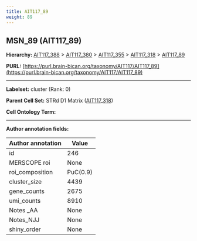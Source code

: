 ```yaml
---
title: AIT117_89
weight: 89
---
```

## MSN_89 (AIT117_89)
<b>Hierarchy: </b>
[AIT117_388](../AIT117_388) >
[AIT117_380](../AIT117_380) >
[AIT117_355](../AIT117_355) >
[AIT117_318](../AIT117_318) >
[AIT117_89](../AIT117_89)

**PURL:** [https://purl.brain-bican.org/taxonomy/AIT117/AIT117_89](https://purl.brain-bican.org/taxonomy/AIT117/AIT117_89)

---


**Labelset:** cluster (Rank: 0)

**Parent Cell Set:** STRd D1 Matrix ([AIT117_318](../AIT117_318))



**Cell Ontology Term:** 

[MARKER GENES.]: #


---

[TRANSFERRED ANNOTATIONS.]: #


[AUTHOR ANNOTATION FIELDS.]: #


**Author annotation fields:**

| Author annotation | Value |
|-------------------|-------|
|id|246|
|MERSCOPE roi|None|
|roi_composition|PuC(0.9) | GPi(0.08)|
|cluster_size|4439|
|gene_counts|2675|
|umi_counts|8910|
|Notes _AA|None|
|Notes_NJJ|None|
|shiny_order|None|
